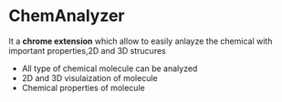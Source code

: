 # ChemAnalyzer 
It a **chrome extension** which allow to easily anlayze the chemical with important properties,2D and 3D strucures
  
  + All type of chemical molecule can be analyzed
  + 2D and 3D visulaization of molecule 
  + Chemical properties of molecule 